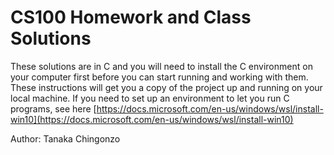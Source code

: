 # CS100 Homework and Class Solutions

These solutions are in C and you will need to install the C environment on your computer first before you can start running and working with them. These instructions will get you a copy of the project up and running on your local machine. If you need to set up an environment to let you run C programs, see here [https://docs.microsoft.com/en-us/windows/wsl/install-win10](https://docs.microsoft.com/en-us/windows/wsl/install-win10)

Author:
Tanaka Chingonzo


